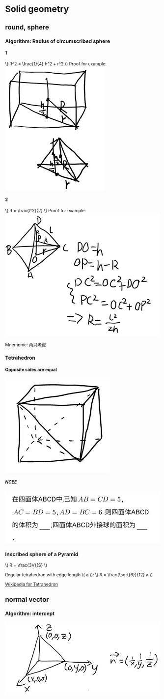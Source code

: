 # Solid geometry

## round, sphere

### Algorithm: Radius of circumscribed sphere

#### 1

\\( R^2 = \frac{1}{4} h^2 + r^2 \\)
Proof for example:
![1](Solid_geometry/Algo1.png)

#### 2

\\( R = \frac{l^2}{2} \\)
Proof for example:
![2](Solid_geometry/Algo2.png)

Mnemonic: 两只老虎

### Tetrahedron

#### Opposite sides are equal

![1](Solid_geometry/Tetrahedron1.png)

##### NCEE

![1](Solid_geometry/Tetrahedron1-1.png)

### Inscribed sphere of a Pyramid

\\( R = \frac{3V}{S} \\)

Regular tetrahedron with edge length \\( a \\): \\( R = \frac{\sqrt{6}}{12} a \\)

[Wikipedia for Tetrahedron](https://web.archive.org/web/20201219035254/https://zh.wikipedia.org/wiki/%E5%86%85%E5%88%87%E7%90%83)

## normal vector

### Algorithm: intercept

![1](Solid_geometry/Algo-intercept.png)
